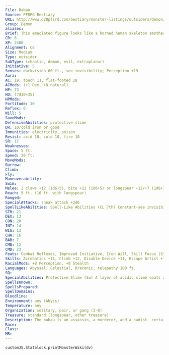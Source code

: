 ```yaml
---
File: Babau
Source: PFRPG Bestiary
URL: http://www.d20pfsrd.com/bestiary/monster-listings/outsiders/demon/babau
Group: Demon
aliases: 
Brief: This emaciated figure looks like a horned human skeleton smothered within a bone-tight hide of slimy leather.
CR: 6
XP: 2400
Alignment: CE
Size: Medium
Type: outsider
SubType: (chaotic, demon, evil, extraplanar)
Initiative: 5
Senses: darkvision 60 ft., see invisibility; Perception +19
Aura: 
AC: 19, touch 11, flat-footed 18
ACMods: (+1 Dex, +8 natural)
HP: 73
HD: (7d10+35)
HPMods: 
Fortitude: 10
Reflex: 6
Will: 5
SaveMods: 
DefensiveAbilities: protective slime
DR: 10/cold iron or good
Immunities: electricity, poison
Resist: acid 10, cold 10, fire 10
SR: 17
Weaknesses: 
Space: 5 ft.
Speed: 30 ft.
MoveMods: 
Burrow: 
Climb: 
Fly: 
Maneuverability: 
Swim: 
Melee: 2 claws +12 (1d6+5), bite +12 (1d6+5) or longspear +12/+7 (1d8+7/×3), bite +7 (1d6+2)
Reach: 5 ft. (10 ft. with longspear)
Ranged: 
SpecialAttacks: sneak attack +2d6
SpellLikeAbilities: Spell-Like Abilities (CL 7th) Constant-see invisibility At will-darkness, dispel magic, greater teleport (self plus 50 lbs. of objects only) 1/day-summon (level 3, 1 babau at 40%)
STR: 21
DEX: 13
CON: 20
INT: 14
WIS: 13
CHA: 16
BAB: 7
CMB: 12
CMD: 23
Feats: Combat Reflexes, Improved Initiative, Iron Will, Skill Focus (Stealth)
Skills: Acrobatics +11, Climb +12, Disable Device +11, Escape Artist +11, Perception +19, Sense Motive +11, Sleight of Hand +11, Stealth +22
RacialMods: +8 Perception, +8 Stealth
Languages: Abyssal, Celestial, Draconic; telepathy 100 ft.
SQ: 
SpecialAbilities: Protective Slime (Su) A layer of acidic slime coats a babau's skin. Any creature that strikes a babau with a natural attack or unarmed strike takes 1d8 points of acid damage from this slime if it fails a DC 18 Reflex save. A creature that strikes a babau with a melee weapon must make a DC 18 Reflex save or the weapon takes 1d8 points of acid damage; if this damage penetrates the weapon's hardness, the weapon gains the broken condition. Ammunition that strikes a babau is automatically destroyed after it inflicts its damage.
SpellsKnown: 
SpellsPrepared: 
SpellDomains: 
Bloodline: 
Environment: any (Abyss)
Temperature: any
Organization: solitary, pair, or gang (3-8)
Treasure: standard (longspear, other treasure)
Description: The babau is an assassin, a murderer, and a sadist- certainly not traits unusual in the demons, yet the babau's penchant for stealth and surprise sets it apart from its generally less-subtle kin. With no need to eat (although most babaus relish the flavor of mortal meat on their thin, raspy tongues), a babau can wait in ambush for years or decades-their inhuman patience in anticipating a well-conceived murder also setting them apart from the other denizens of the Abyss. Babaus obsess over the act of killing and take great pride in their grisly art, often leaving behind some form of grim marker or obscure signature, whether it be a distinctive modus operandi, an unnerving token, or other profane evidence. A babau typically carries a longspear or other weapon with which it can strike at foes beyond its normal reach, but given the opportunity, a babau prefers to fight with its teeth or claws. The foul, caustic sludge that constantly seeps from their flesh prevents them from wearing armor unless it is specially treated or resistant to acid. A babau is 6 feet tall but weighs only 140 pounds. They form from mortal souls of lone killers-those who, in life, took pleasure in more personal and intimate murders. Loosed upon the Material Plane, a babau often finds itself in the same role, haunting the shadowy corners of the world as remorseless assassins.
Race: 
Class: 
MR: 
---
```

```dataviewjs
customJS.Statblock.printMonsterWiki(dv)
```
